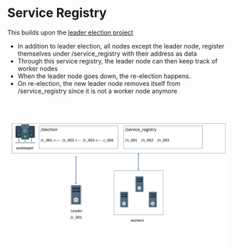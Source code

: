 # Service Registry

This builds upon the [leader election project](https://github.com/codebleeder/distributed-systems/tree/master/cluster-coordination-zookeeper/leaderelection)

* In addition to leader election, all nodes except the leader node, register themselves under /service_registry with their address as data 
* Through this service registry, the leader node can then keep track of worker nodes 
* When the leader node goes down, the re-election happens. 
* On re-election, the new leader node removes itself from /service_registry since it is not a worker node anymore 

<br />
<br />

![Service Registry illustration](serviceRegistry.jpg)